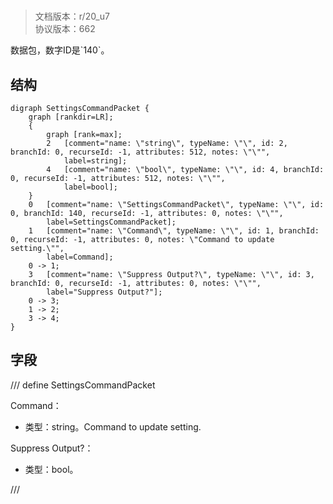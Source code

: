 # <!-- md:samp SettingsCommandPacket -->

> 文档版本：r/20_u7<br/>协议版本：662

<!-- md:samp SettingsCommandPacket -->数据包，数字ID是`140`。

## 结构

```viz
digraph SettingsCommandPacket {
	graph [rankdir=LR];
	{
		graph [rank=max];
		2	[comment="name: \"string\", typeName: \"\", id: 2, branchId: 0, recurseId: -1, attributes: 512, notes: \"\"",
			label=string];
		4	[comment="name: \"bool\", typeName: \"\", id: 4, branchId: 0, recurseId: -1, attributes: 512, notes: \"\"",
			label=bool];
	}
	0	[comment="name: \"SettingsCommandPacket\", typeName: \"\", id: 0, branchId: 140, recurseId: -1, attributes: 0, notes: \"\"",
		label=SettingsCommandPacket];
	1	[comment="name: \"Command\", typeName: \"\", id: 1, branchId: 0, recurseId: -1, attributes: 0, notes: \"Command to update setting.\"",
		label=Command];
	0 -> 1;
	3	[comment="name: \"Suppress Output?\", typeName: \"\", id: 3, branchId: 0, recurseId: -1, attributes: 0, notes: \"\"",
		label="Suppress Output?"];
	0 -> 3;
	1 -> 2;
	3 -> 4;
}

```

## 字段

/// define
SettingsCommandPacket

Command：<!-- md:samp string -->

- 类型：string。Command to update setting.

Suppress Output?：<!-- md:samp bool -->

- 类型：bool。


///
